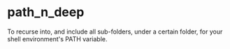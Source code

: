 # path_n_deep
To recurse into, and include all sub-folders, under a certain folder, for your shell environment's PATH variable.
